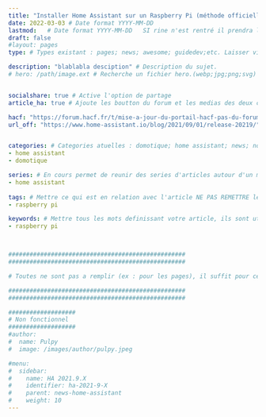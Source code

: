 ```yaml
---
title: "Installer Home Assistant sur un Raspberry Pi (méthode officielle)" # Titre article explicite
date: 2022-03-03 # Date format YYYY-MM-DD
lastmod:   # Date format YYYY-MM-DD   SI rine n'est rentré il prendra la modification GIT.
draft: false
#layout: pages 
type: # Types existant : pages; news; awesome; guidedev;etc. Laisser vide pour les articles

description: "blablabla desciption" # Description du sujet.
# hero: /path/image.ext # Recherche un fichier hero.(webp;jpg;png;svg) a la racine du dossier OU si un hero est defini ici SINON il prend un hero par defaut.


socialshare: true # Active l'option de partage
article_ha: true # Ajoute les boutton du forum et les medias des deux communautés Home Assistant (Off et HACF)

hacf: "https://forum.hacf.fr/t/mise-a-jour-du-portail-hacf-pas-du-forum/5988/5"     # Liens vers le post du forum HACF.
url_off: "https://www.home-assistant.io/blog/2021/09/01/release-20219/"             # Liens vers le post du forum Officiel.


categories: # Categories atuelles : domotique; home assistant; news; nodered;....
- home assistant
- domotique

series: # En cours permet de reunir des series d'articles autour d'un meme sujet (ex : bien debuter avec HA; ou les addons essentiels pour commencer).
- home assistant
  
tags: # Mettre ce qui est en relation avec l'article NE PAS REMETTRE les categories.
- raspberry pi

keywords: # Mettre tous les mots definissant votre article, ils sont utilisés pour le referencement. PAS de limitation.
- raspberry pi



##################################################
##################################################

# Toutes ne sont pas a remplir (ex : pour les pages), il suffit pour cela de ne rien  mettre apres les : ou alors de commenter la ligne avec un # devant.

##################################################
##################################################

###################
# Non fonctionnel
###################
#author:
#  name: Pulpy
#  image: /images/author/pulpy.jpeg

#menu:
#  sidebar:
#    name: HA 2021.9.X
#    identifier: ha-2021-9-X
#    parent: news-home-assistant
#    weight: 10
---
```

